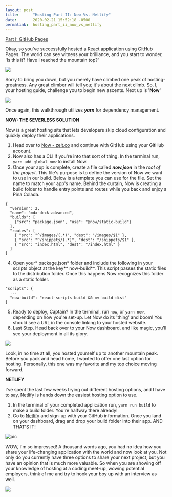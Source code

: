 ```yaml
---
layout: post
title:      "Hosting Part II: Now Vs. Netlify"
date:       2020-02-21 15:52:18 -0500
permalink:  hosting_part_ii_now_vs_netlify
---
```


[Part I: GitHub Pages](https://christopherkalfas.github.io/hosting_hoisting_you_down)

Okay, so you've successfully hosted a React application using GitHub Pages. The world can see witness your brilliance, and you start to wonder, 'Is this it? Have I reached the mountain top?'

![](https://media.giphy.com/media/xT4uQvE6Dm6go7psJ2/giphy.gif)

Sorry to bring you down, but you merely have climbed one peak of hosting-greatness. Any great climber will tell you; it's about the next climb. So, I, your hosting guide, challenge you to begin new ascents. Next up is '**Now**'

![](https://media.giphy.com/media/ORiw3L43P6vctTWXT2/giphy.gif)

Once again, this walkthrough utilizes ***yarn*** for dependency management.

**NOW: THE SEVERLESS SOLUTION** 

Now is a great hosting site that lets developers skip cloud configuration and quickly deploy their applications.

1. Head over to [Now - zeit.co](http://zeit.co ) and continue with GitHub using your GitHub account.
2. Now also has a CLI if you're into that sort of thing. In the terminal run, `yarn add global now` to install Now.
3. Once your app is complete, create a file called ***now.json*** in the *root of the project*. This file's purpose is to define the version of Now we want to use in our build. Below is a template you can use for the file. Set the name to match your app's name. Behind the curtain, Now is creating a build folder to handle entry points and routes while you back and enjoy a Pina Colada. 

```
{
  "version": 2,
  "name": "mdx-deck-advanced",
  "builds": [
    {"src": "package.json", "use": "@now/static-build"}
  ],
  "routes": [
    { "src": "^/images/(.*)", "dest": "/images/$1" },
    { "src": "^/snippets/(.*)", "dest": "/snippets/$1" },
    { "src": "index.html", "dest": "/index.html" }
  ]
}
```


4. Open your* package.json* folder and include the following in your scripts object at the key** now-build**. This script passes the static files to the distribution folder. Once this happens Now recognizes this folder as a static folder.

```
"scripts": {
  ...
  "now-build": "react-scripts build && mv build dist"
}
```

5. Ready to deploy, Captain? In the terminal, run `now`, or `yarn now`, depending on how you're set-up.  Let Now do its 'thing' and boom! You should see a URL in the console linking to your hosted website.
6. Last Step. Head back over to your Now dashboard, and like magic, you'll see your deployment in all its glory. 

![](https://media.giphy.com/media/YlPeYXasYEPpC/giphy.gif)

Look, in no time at all, you hosted yourself up to another mountain peak. Before you pack and head home, I wanted to offer one last option for hosting. Personally, this one was my favorite and my top choice moving forward. 

**NETLIFY**

I've spent the last few weeks trying out different hosting options, and I have to say, Netlify is hands down the easiest hosting option to use. 

1. In the terminal of your completed application run, `yarn run build` to make a build folder. You're halfway there already!
2. Go to [Netlify](https://www.netlify.com/) and sign-up with your GitHub information. Once you land on your dashboard, drag and drop your build folder into their app. AND THAT'S IT!

![pic](https://i.ibb.co/9W4hbxy/Image-2-21-20-at-2-37-PM.jpg)


WOW, I'm so impressed! A thousand words ago, you had no idea how you share your life-changing application with the world and now look at you. Not only do you currently have three options to share your next project, but you have an opinion that is much more valuable. So when you are showing off your knowledge of hosting at a coding meet-up, wowing potential employers, think of me and try to hook your boy up with an interview as well.

![](https://media.giphy.com/media/TjKpOwBLyN2ZW/giphy.gif)


